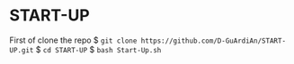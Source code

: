# START-UP
First of clone the repo
$ ``git clone https://github.com/D-GuArdiAn/START-UP.git``
$ ``cd START-UP``
$ ``bash Start-Up.sh``

